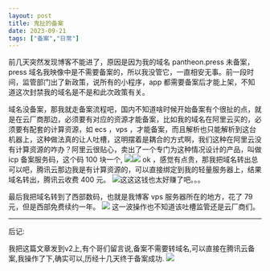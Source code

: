 ```yaml
---
layout: post
title: 鬼扯的备案
date: 2023-09-21
tags: ["备案","日常"]
---
```


前几天突然发现博客不能进了，原因是因为我的域名 pantheon.press 未备案，press 域名我映像中是不需要备案的，所以我没管它，一直相安无事。前一段时间，监管部门出了新政策，说所有的小程序，app 都需要备案后才能上架，不知道这次封禁我的域名是不是和此次政策有关。
<!--more-->

域名没备案，那我就走备案流程吧，国内不知道啥时候开始备案有个很扯的点，就是在云厂商那边，必须要有对应的资源才能备案，比如我的域名在阿里云买的，必须要有配套的计算资源，如 ecs ，vps ，才能备案，而且解析也只能解析到这台机器上，这种做法真的让人吐槽，这明摆着是耦合的方式啊，我们这种在阿里云没有计算资源的咋办？阿里云很贴心，卖出了一个专门为这种情况设计的产品，叫做icp 备案服务码，这个码 100 块一个,
[![](https://pantheon-blog.oss-cn-beijing.aliyuncs.com/29c4b8351bace845b7994a62aaf4e7b.png)](29c4b8351bace845b7994a62aaf4e7b.png)[![](https://pantheon-blog.oss-cn-beijing.aliyuncs.com/8a1154a1a2f2f1fbc70d40b5f24340c.png)](8a1154a1a2f2f1fbc70d40b5f24340c.png)
ok ，感觉有点贵，那我把域名转出总可以吧，腾讯云那边我是有计算资源的，可以直接绑定到我的轻量服务器上，结果域名转出，腾讯云收费 400 元。
[![](https://pantheon-blog.oss-cn-beijing.aliyuncs.com/f81823f6227e1196f7a56716389ff9e.png)](f81823f6227e1196f7a56716389ff9e.png)这这这钱也太好赚了吧。。。

最后我把域名转到了西部数码，也就是我博客 vps 服务器所在的地方，花了 79 元，但是西部免费续约一年。
[![](https://pantheon-blog.oss-cn-beijing.aliyuncs.com/d0f94fcaf8e23d558e9c8e6dc5fe1a9.png)](d0f94fcaf8e23d558e9c8e6dc5fe1a9.png)
这一波操作也不知道该吐槽监管还是云厂商们。

* * *

后记:

我把这篇文章发到v2上,有个哥们留言说,备案不需要转域名,可以直接在腾讯云备案,我操作了下,确实可以,历经十几天终于备案成功.
[![](https://pantheon-blog.oss-cn-beijing.aliyuncs.com/20230921101601.png)](20230921101601.png)